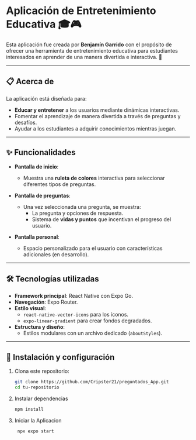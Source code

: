# Aplicación de Entretenimiento Educativa 🎓🎮

Esta aplicación fue creada por **Benjamín Garrido** con el propósito de ofrecer una herramienta de entretenimiento educativa para estudiantes interesados en aprender de una manera divertida e interactiva. 🚀

---

## 📋 Acerca de

La aplicación está diseñada para:
- **Educar y entretener** a los usuarios mediante dinámicas interactivas.
- Fomentar el aprendizaje de manera divertida a través de preguntas y desafíos.
- Ayudar a los estudiantes a adquirir conocimientos mientras juegan.

---

## ✨ Funcionalidades

- **Pantalla de inicio**:
  - Muestra una **ruleta de colores** interactiva para seleccionar diferentes tipos de preguntas.
  
- **Pantalla de preguntas**:
  - Una vez seleccionada una pregunta, se muestra:
    - La pregunta y opciones de respuesta.
    - Sistema de **vidas y puntos** que incentivan el progreso del usuario.

- **Pantalla personal**:
  - Espacio personalizado para el usuario con características adicionales (en desarrollo).

---

## 🛠️ Tecnologías utilizadas

- **Framework principal**: React Native con Expo Go.
- **Navegación**: Expo Router.
- **Estilo visual**:
  - `react-native-vector-icons` para los íconos.
  - `expo-linear-gradient` para crear fondos degradados.
- **Estructura y diseño**:
  - Estilos modulares con un archivo dedicado (`aboutStyles`).

---

## 🚀 Instalación y configuración

1. Clona este repositorio:
   ```bash
   git clone https://github.com/Cripster21/preguntados_App.git
   cd tu-repositorio


2. Instalar dependencias

   ```bash
   npm install
   ```

3. Iniciar la Aplicacion

   ```bash
    npx expo start
   ```
